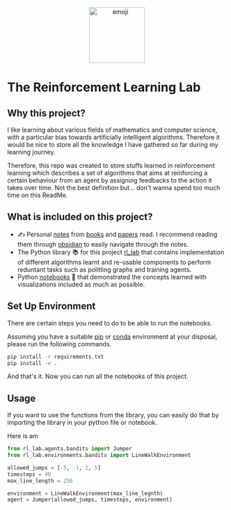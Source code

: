 <div align="center">
<img src="https://hotemoji.com/images/dl/5/microscope-emoji-by-twitter.png" alt="emoji" style="width: 128px; height: 128px"></img>
</div>


# The Reinforcement Learning Lab

## Why this project?

I like learning about various fields of mathematics and computer science, with a particular bias towards artificially intelligent algorithms. Therefore it would be nice to store all the knowledge I have gathered so far during my learning journey.

Therefore, this repo was created to store stuffs learned in reinforcement learning which describes a set of algorithms that aims at reinforcing a certain behaviour from an agent by assigning feedbacks to the action it takes over time. Not the best definition but... don't wanna spend too much time on this ReadMe.

## What is included on this project?

- ✍️ Personal [notes](/notes) from [books](/notes/books) and [papers](/notes/papers) read. I recommend reading them through [obsidian](https://obsidian.md/) to easily navigate through the notes.
- The Python library 📚 for this project [rl_lab](/rl_lab/) that contains implementation of  different algorithms learnt and re-usable components to perform reduntant tasks such as politting graphs and training agents.
- Python [notebooks](/notebooks) 📓 that demonstrated the concepts learned with visualizations included as much as possible.

## Set Up Environment

There are certain steps you need to do to be able to run the notebooks. 

Assuming you have a suitable [pip](https://docs.python.org/3/library/venv.html) or [conda](https://conda.io/projects/conda/en/latest/user-guide/tasks/manage-environments.html) environment at your disposal, please run the following commands.

```bash
pip install -r requirements.txt
pip install -e .
```

And that's it. Now you can run all the notebooks of this project.

## Usage

If you want to use the functions from the library, you can easily do that by importing the library in your python file or notebook.

Here is am

```python
from rl_lab.agents.bandits import Jumper
from rl_lab.environments.bandits import LineWalkEnvironment

allowed_jumps = [-5, -1, 1, 5]
timesteps = 40
max_line_length = 256

environment = LineWalkEnvironment(max_line_legnth)
agent = Jumper(allowed_jumps, timesteps, environment)
```